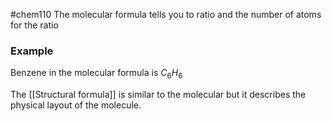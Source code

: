 #chem110 
The molecular formula tells you to ratio and the number of atoms for the ratio

### Example
Benzene in the molecular formula is $C_{6}H_{6}$

The [[Structural formula]] is similar to the molecular but it describes the physical layout of the molecule.